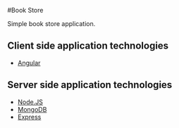 #Book Store

Simple book store application.

## Client side application technologies
- [Angular](https://angularjs.org/)

## Server side application technologies
- [Node.JS](https://nodejs.org/)
- [MongoDB](https://www.mongodb.org/)
- [Express](http://expressjs.com/)